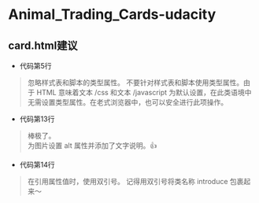# Animal_Trading_Cards-udacity
## card.html建议
* 代码第5行
> 忽略样式表和脚本的类型属性。 
> 不要针对样式表和脚本使用类型属性。由于 HTML 意味着文本 /css 和文本 /javascript 为默认设置，在此类语境中无需设置类型属性。在老式浏览器中，也可以安全进行此项操作。 

* 代码第13行
> 棒极了。   
>为图片设置 alt 属性并添加了文字说明。👍 

* 代码第14行
>在引用属性值时，使用双引号。 
>记得用双引号将类名称 introduce 包裹起来～ 
